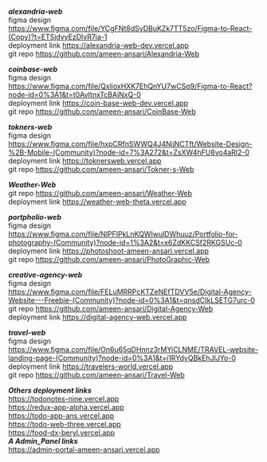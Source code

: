 ***alexandria-web***<br />
figma design
https://www.figma.com/file/YCgFNt8dSyDBuKZk7TT5zo/Figma-to-React-(Copy)?t=ETSjdvyEzDlvR7ia-1<br />
deployment link
https://alexandria-web-dev.vercel.app<br />
git repo
https://github.com/ameen-ansari/Alexandria-Web

***coinbase-web***<br />
figma design
https://www.figma.com/file/QxlioxHXK7EhQnYU7wCSq9/Figma-to-React?node-id=0%3A1&t=t0AvItnxTcBAjNxQ-0<br />
deployment link
https://coin-base-web-dev.vercel.app<br />
git repo
https://github.com/ameen-ansari/CoinBase-Web<br />

***tokners-web***<br />
figma design
https://www.figma.com/file/hxpCRfnSWWQ4J4NjjNCTft/Website-Design-%2B-Mobile-(Community)?node-id=7%3A272&t=ZsXW4hFU8vo4aRl2-0<br />
deployment link
https://toknersweb.vercel.app<br />
git repo
https://github.com/ameen-ansari/Tokner-s-Web<br />

***Weather-Web***<br />
git repo
https://github.com/ameen-ansari/Weather-Web
<br />
deployment link
https://weather-web-theta.vercel.app<br />

***portpholio-web***<br />
figma design
https://www.figma.com/file/NlPFIPkLnKQWIwulDWhuuz/Portfolio-for-photography-(Community)?node-id=1%3A2&t=x6ZdKKCSf2RKGSUc-0<br />
deployment link
https://photoshoot-ameen-ansari.vercel.app<br />
git repo
https://github.com/ameen-ansari/PhotoGraphic-Web<br />

***creative-agency-web***<br />
figma design
https://www.figma.com/file/FELuMRRPcKTZeNEfTDVV5e/Digital-Agency-Website---Freebie-(Community)?node-id=0%3A1&t=qnsdCIkLSETG7urc-0<br />
git repo
https://github.com/ameen-ansari/Digital-Agency-Web<br />
deployment link
https://digital-agency-web.vercel.app<br />

***travel-web***<br />
figma design
https://www.figma.com/file/On6u65qDHnnz3rMYiCLNME/TRAVEL-website-landing-page-(Community)?node-id=0%3A1&t=i1RYdyQBkEhJIJYo-0<br />
deployment link
https://travelers-world.vercel.app<br />
git repo
https://github.com/ameen-ansari/Travel-Web<br />


***Others deployment links***<br />
https://todonotes-nine.vercel.app<br />
https://redux-app-alpha.vercel.app<br />
https://todo-app-ans.vercel.app<br />
https://todo-web-three.vercel.app<br />
https://food-dx-beryl.vercel.app<br />
***A Admin_Panel links***<br />
https://admin-portal-ameen-ansari.vercel.app
